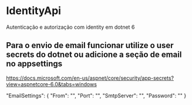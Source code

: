 # IdentityApi
Autenticação e autorização com identity em dotnet 6

## Para o envio de email funcionar utilize o user secrets do dotnet ou adicione a seção de email no appsettings
https://docs.microsoft.com/en-us/aspnet/core/security/app-secrets?view=aspnetcore-6.0&tabs=windows

"EmailSettings": {
	"From": "",
	"Port": "",
	"SmtpServer": "",
	"Password": ""
}
